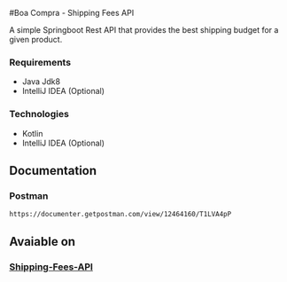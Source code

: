 #Boa Compra - Shipping Fees API

A simple Springboot Rest API that provides the best shipping budget for a given product.


### Requirements
- Java Jdk8
- IntelliJ IDEA (Optional)

### Technologies
- Kotlin
- IntelliJ IDEA (Optional)


## Documentation
### Postman
```
https://documenter.getpostman.com/view/12464160/T1LVA4pP
```



## Avaiable on
### [Shipping-Fees-API](https://shipping-fees-api.herokuapp.com/server-status)




